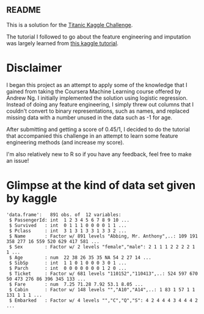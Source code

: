 ## README

This is a solution for the [Titanic Kaggle Challenge](https://www.kaggle.com/c/titanic#description).

The tutorial I followed to go about the feature engineering and imputation was largely learned from [this kaggle tutorial](https://www.kaggle.io/svf/924638/c05c7b2409e224c760cdfb527a8dcfc4/__results__.html#introduction).

# Disclaimer
I began this project as an attempt to apply some of the knowledge that I gained from taking the Coursera Machine Learning course offered by Andrew Ng. I initially implemented the solution using logistic regression. Instead of doing any feature engineering, I simply threw out columns that I couldn't convert to binary representations, such as names, and replaced missing data with a number unused in the data such as -1 for age.

After submitting and getting a score of 0.45/1, I decided to do the tutorial that accompanied this challenge in an attempt to learn some feature engineering methods (and increase my score).

I'm also relatively new to R so if you have any feedback, feel free to make an issue!

# Glimpse at the kind of data set given by kaggle
```
'data.frame':	891 obs. of  12 variables:
 $ PassengerId: int  1 2 3 4 5 6 7 8 9 10 ...
 $ Survived   : int  0 1 1 1 0 0 0 0 1 1 ...
 $ Pclass     : int  3 1 3 1 3 3 1 3 3 2 ...
 $ Name       : Factor w/ 891 levels "Abbing, Mr. Anthony",..: 109 191 358 277 16 559 520 629 417 581 ...
 $ Sex        : Factor w/ 2 levels "female","male": 2 1 1 1 2 2 2 2 1 1 ...
 $ Age        : num  22 38 26 35 35 NA 54 2 27 14 ...
 $ SibSp      : int  1 1 0 1 0 0 0 3 0 1 ...
 $ Parch      : int  0 0 0 0 0 0 0 1 2 0 ...
 $ Ticket     : Factor w/ 681 levels "110152","110413",..: 524 597 670 50 473 276 86 396 345 133 ...
 $ Fare       : num  7.25 71.28 7.92 53.1 8.05 ...
 $ Cabin      : Factor w/ 148 levels "","A10","A14",..: 1 83 1 57 1 1 131 1 1 1 ...
 $ Embarked   : Factor w/ 4 levels "","C","Q","S": 4 2 4 4 4 3 4 4 4 2 ...
```
